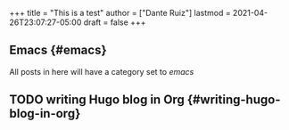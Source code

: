 +++
title = "This is a test"
author = ["Dante Ruiz"]
lastmod = 2021-04-26T23:07:27-05:00
draft = false
+++

## Emacs {#emacs}

All posts in here will have a category set to _emacs_


## <span class="org-todo todo TODO">TODO</span> writing Hugo blog in Org {#writing-hugo-blog-in-org}